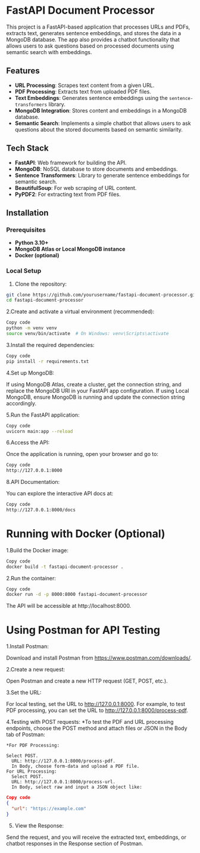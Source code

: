# FastAPI Document Processor

This project is a FastAPI-based application that processes URLs and PDFs, extracts text, generates sentence embeddings, and stores the data in a MongoDB database. The app also provides a chatbot functionality that allows users to ask questions based on processed documents using semantic search with embeddings.

## Features

- **URL Processing**: Scrapes text content from a given URL.
- **PDF Processing**: Extracts text from uploaded PDF files.
- **Text Embeddings**: Generates sentence embeddings using the `sentence-transformers` library.
- **MongoDB Integration**: Stores content and embeddings in a MongoDB database.
- **Semantic Search**: Implements a simple chatbot that allows users to ask questions about the stored documents based on semantic similarity.

## Tech Stack

- **FastAPI**: Web framework for building the API.
- **MongoDB**: NoSQL database to store documents and embeddings.
- **Sentence Transformers**: Library to generate sentence embeddings for semantic search.
- **BeautifulSoup**: For web scraping of URL content.
- **PyPDF2**: For extracting text from PDF files.

## Installation

### Prerequisites

- **Python 3.10+**
- **MongoDB Atlas or Local MongoDB instance**
- **Docker (optional)**

### Local Setup

1. Clone the repository:

```bash
git clone https://github.com/yourusername/fastapi-document-processor.git
cd fastapi-document-processor
```

2.Create and activate a virtual environment (recommended):

```bash
Copy code
python -m venv venv
source venv/bin/activate  # On Windows: venv\Scripts\activate
```

3.Install the required dependencies:

```bash
Copy code
pip install -r requirements.txt
```

4.Set up MongoDB:

If using MongoDB Atlas, create a cluster, get the connection string, and replace the MongoDB URI in your FastAPI app configuration.
If using Local MongoDB, ensure MongoDB is running and update the connection string accordingly.

5.Run the FastAPI application:

```bash
Copy code
uvicorn main:app --reload
```
6.Access the API:

Once the application is running, open your browser and go to:

```bash
Copy code
http://127.0.0.1:8000
```
8.API Documentation:

You can explore the interactive API docs at:

```bash
Copy code
http://127.0.0.1:8000/docs
```


# Running with Docker (Optional)


1.Build the Docker image:

```bash
Copy code
docker build -t fastapi-document-processor .
```

2.Run the container:

```bash
Copy code
docker run -d -p 8000:8000 fastapi-document-processor
```
The API will be accessible at http://localhost:8000.

# Using Postman for API Testing

1.Install Postman:

Download and install Postman from https://www.postman.com/downloads/.

2.Create a new request:

Open Postman and create a new HTTP request (GET, POST, etc.).

3.Set the URL:

For local testing, set the URL to http://127.0.0.1:8000.
For example, to test PDF processing, you can set the URL to http://127.0.0.1:8000/process-pdf.

4.Testing with POST requests:
*To test the PDF and URL processing endpoints, choose the POST method and attach files or JSON in the Body tab of Postman:

    *For PDF Processing:
  
    Select POST.
      URL: http://127.0.0.1:8000/process-pdf.
      In Body, choose form-data and upload a PDF file.
    For URL Processing:
      Select POST.
      URL: http://127.0.0.1:8000/process-url.
      In Body, select raw and input a JSON object like:
```json
Copy code
{
  "url": "https://example.com"
}
```

5. View the Response:

Send the request, and you will receive the extracted text, embeddings, or chatbot responses in the Response section of Postman.

